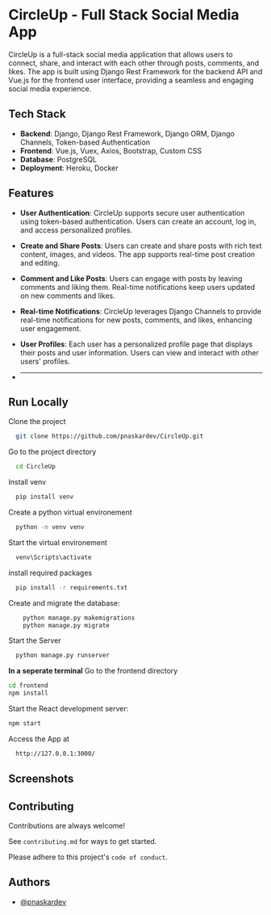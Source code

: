 # CircleUp - Full Stack Social Media App

CircleUp is a full-stack social media application that allows users to connect, share, and interact with each other through posts, comments, and likes. The app is built using Django Rest Framework for the backend API and Vue.js for the frontend user interface, providing a seamless and engaging social media experience.
## Tech Stack

- **Backend**: Django, Django Rest Framework, Django ORM, Django Channels, Token-based Authentication
- **Frontend**: Vue.js, Vuex, Axios, Bootstrap, Custom CSS
- **Database**: PostgreSQL
- **Deployment**: Heroku, Docker


## Features

- **User Authentication**: CircleUp supports secure user authentication using token-based authentication. Users can create an account, log in, and access personalized profiles.

- **Create and Share Posts**: Users can create and share posts with rich text content, images, and videos. The app supports real-time post creation and editing.

- **Comment and Like Posts**: Users can engage with posts by leaving comments and liking them. Real-time notifications keep users updated on new comments and likes.

- **Real-time Notifications**: CircleUp leverages Django Channels to provide real-time notifications for new posts, comments, and likes, enhancing user engagement.

- **User Profiles**: Each user has a personalized profile page that displays their posts and user information. Users can view and interact with other users' profiles.

- ****



## Run Locally

Clone the project

```bash
  git clone https://github.com/pnaskardev/CircleUp.git
```

Go to the project directory

```bash
  cd CircleUp
```
Install venv

```bash
  pip install venv
```

Create a python virtual environement

```bash
  python -m venv venv
```

Start the virtual environement

```bash
  venv\Scripts\activate
```

install required packages

```bash
  pip install -r requirements.txt
```
Create and migrate the database:
```bash
    python manage.py makemigrations
    python manage.py migrate
```
Start the Server
```bash
  python manage.py runserver
```

**In a seperate terminal** 
Go to the frontend directory

```bash
cd frontend
npm install
```

Start the React development server:
```bash
npm start

```

Access the App at 

```bash
  http://127.0.0.1:3000/
```


## Screenshots



## Contributing

Contributions are always welcome!

See `contributing.md` for ways to get started.

Please adhere to this project's `code of conduct`.


## Authors

- [@pnaskardev](https://www.github.com/pnaskardev)

